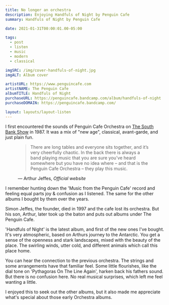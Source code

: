 ```yaml
---
title: No longer an orchestra
description: Enjoying Handfuls of Night by Penguin Cafe
summary: Handfuls of Night by Penguin Cafe

date: 2021-01-31T00:00:01.00-05:00

tags:
  - post
  - listen
  - music
  - modern
  - classical

imgSRC: /img/cover-handfuls-of-night.jpg
imgALT: Album cover

artistURL: https://www.penguincafe.com
artistNAME: The Penguin Cafe
albumTITLE: Handfuls of Night
purchaseURL: https://penguincafe.bandcamp.com/album/handfuls-of-night
purchaseDOMAIN: https://penguincafe.bandcamp.com/

layout: layouts/layout-listen
---
```

I first encountered the sounds of Penguin Cafe Orchestra on [The South Bank Show](https://youtu.be/ZV43lkJ7xNs "video on YouTube") in 1987. It was a mix of "new age", classical, avant-garde, and just plain fun.
<figure class="blockquote">
    <blockquote cite="https://www.penguincafe.com/more">
        <p>There are long tables and everyone sits together, and it’s very cheerfully chaotic. In the back there is always a band playing music that you are sure you’ve heard somewhere but you have no idea where – and that is the Penguin Cafe Orchestra – they play this music.</p>
    </blockquote>
    <figcaption>— Arthur Jeffes, <cite>Official website</cite></figcaption>
</figure>

I remember hunting down the 'Music from the Penguin Cafe' record and feeling equal parts joy & confusion as I listened. The same for the other albums I bought by them over the years.

Simon Jeffes, the founder, died in 1997 and the cafe lost its orchestra. But his son, Arthur, later took up the baton and puts out albums under The Penguin Cafe.

'Handfuls of Night' is the latest album, and first of the new ones I've bought. It's very atmospheric, based on Arthurs journey to the Antarctic. You get a sense of the openness and stark landscapes, mixed with the beauty of the place. The swirling winds, utter cold, and different animals which call this place home.

You can hear the connection to the previous orchestra. The strings and some arrangements have that familiar feel. Some little flourishes, like the dial tone on 'Pythagoras On The Line Again', harken back his fathers sound. But there is no confusion here. No real musical surprises, which left me feel wanting a little.

I enjoyed this to seek out the other albums, but it also made me appreciate what's special about those early Orchestra albums.